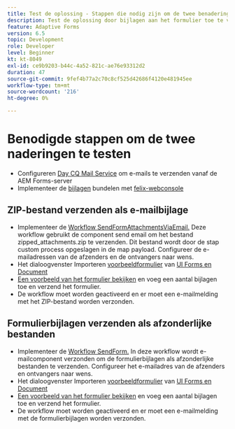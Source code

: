 ```yaml
---
title: Test de oplossing - Stappen die nodig zijn om de twee benaderingen te testen
description: Test de oplossing door bijlagen aan het formulier toe te voegen en activeer de workflow om de e-mail te verzenden.
feature: Adaptive Forms
version: 6.5
topic: Development
role: Developer
level: Beginner
kt: kt-8049
exl-id: ce9b9203-b44c-4a52-821c-ae76e93312d2
duration: 47
source-git-commit: 9fef4b77a2c70c8cf525d42686f4120e481945ee
workflow-type: tm+mt
source-wordcount: '216'
ht-degree: 0%

---
```


# Benodigde stappen om de twee naderingen te testen

* Configureren [Day CQ Mail Service](https://experienceleague.adobe.com/docs/experience-manager-65/administering/operations/notification.html?lang=en#configuring-the-mail-service) om e-mails te verzenden vanaf de AEM Forms-server
* Implementeer de [bijlagen](assets/formattachments.formattachments.core-1.0-SNAPSHOT.jar) bundelen met [felix-webconsole](http://localhost:4502/system/console/bundles)

## ZIP-bestand verzenden als e-mailbijlage



* Implementeer de [Workflow SendFormAttachmentsViaEmail.](assets/zipped-form-attachments-model.zip) Deze workflow gebruikt de component send email om het bestand zipped_attachments.zip te verzenden. Dit bestand wordt door de stap custom process opgeslagen in de map payload. Configureer de e-mailadressen van de afzenders en de ontvangers naar wens.
* Het dialoogvenster Importeren [voorbeeldformulier](assets/zip-form-attachments-form.zip) van [UI Forms en Document](http://localhost:4502/aem/forms.html/content/dam/formsanddocuments)
* [Een voorbeeld van het formulier bekijken](http://localhost:4502/content/dam/formsanddocuments/zippformattachments/jcr:content?wcmmode=disabled) en voeg een aantal bijlagen toe en verzend het formulier.
* De workflow moet worden geactiveerd en er moet een e-mailmelding met het ZIP-bestand worden verzonden.

## Formulierbijlagen verzenden als afzonderlijke bestanden

* Implementeer de [Workflow SendForm.](assets/send-form-attachments-model.zip) In deze workflow wordt e-mailcomponent verzonden om de formulierbijlagen als afzonderlijke bestanden te verzenden. Configureer het e-mailadres van de afzenders en ontvangers naar wens.
* Het dialoogvenster Importeren [voorbeeldformulier](assets/send-list-attachments-form.zip) van [UI Forms en Document](http://localhost:4502/aem/forms.html/content/dam/formsanddocuments)
* [Een voorbeeld van het formulier bekijken](http://localhost:4502/content/dam/formsanddocuments/sendlistofattachments/jcr:content?wcmmode=disabled) en voeg een aantal bijlagen toe en verzend het formulier.
* De workflow moet worden geactiveerd en er moet een e-mailmelding met de formulierbijlagen worden verzonden.
